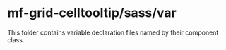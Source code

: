 # mf-grid-celltooltip/sass/var

This folder contains variable declaration files named by their component class.
